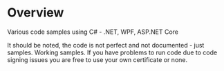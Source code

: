 # Overview 
Various code samples using C# - .NET, WPF, ASP.NET Core

It should be noted, the code is not perfect and not documented - just samples. Working samples.
If you have problems to run code due to code signing issues you are free to use your own certificate or none.
